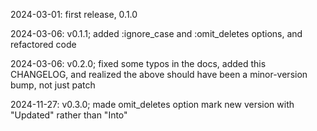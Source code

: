 2024-03-01: first release, 0.1.0

2024-03-06: v0.1.1; added :ignore_case and :omit_deletes options, and refactored code

2024-03-06: v0.2.0; fixed some typos in the docs, added this CHANGELOG, and realized the above should have been a minor-version bump, not just patch

2024-11-27: v0.3.0; made omit_deletes option mark new version with "Updated" rather than "Into"
